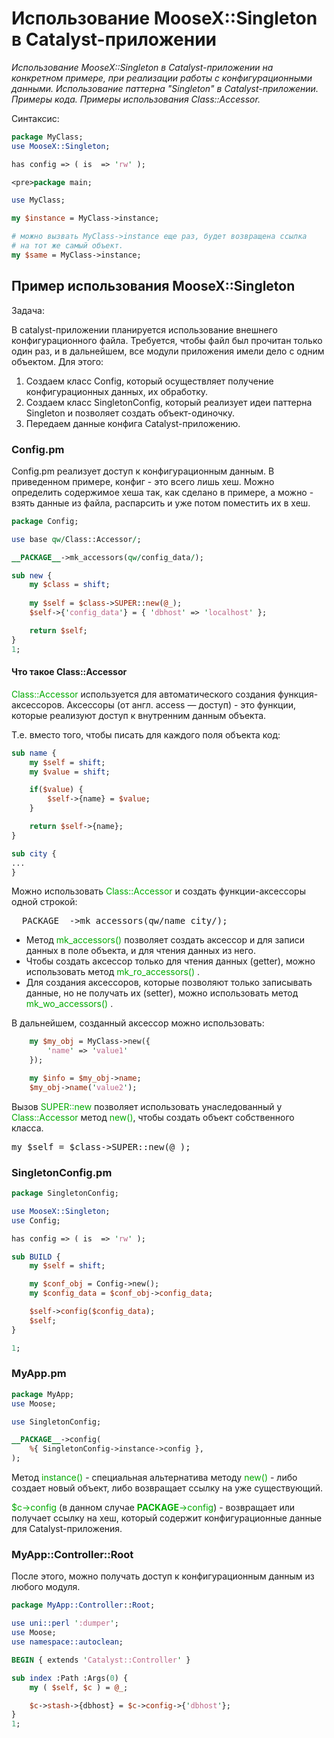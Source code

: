 ﻿# Использование MooseX::Singleton в Catalyst-приложении

*Использование MooseX::Singleton в Catalyst-приложении на конкретном примере, при реализации работы с конфигурационными данными. Использование паттерна "Singleton" в Catalyst-приложении. Примеры кода. Примеры использования Class::Accessor.*

Синтаксис:

```perl
package MyClass;
use MooseX::Singleton;

has config => ( is  => 'rw' );
```

```perl
<pre>package main;

use MyClass;

my $instance = MyClass->instance;

# можно вызвать MyClass->instance еще раз, будет возвращена ссылка 
# на тот же самый объект.
my $same = MyClass->instance;
```

## Пример использования MooseX::Singleton

Задача:

В catalyst-приложении планируется использование внешнего конфигурационного файла. Требуется,
чтобы файл был прочитан только один раз, и в дальнейшем, все модули приложения имели дело с одним
объектом. Для этого:

<ol>
<li>Создаем класс Config, который осуществляет получение конфигурационных данных, их обработку.</li>
<li>Создаем класс SingletonConfig, который реализует идеи паттерна Singleton и позволяет создать объект-одиночку.</li>
<li>Передаем данные конфига Catalyst-приложению.</li>
</ol>

### Config.pm

Config.pm реализует доступ к конфигурационным данным. В приведенном примере, конфиг - это всего лишь хеш. Можно определить содержимое хеша так, как сделано в примере, а можно - взять данные из файла, распарсить и уже потом поместить их в хеш.

```perl
package Config;

use base qw/Class::Accessor/;

__PACKAGE__->mk_accessors(qw/config_data/);

sub new {
    my $class = shift;
    
    my $self = $class->SUPER::new(@_);
    $self->{'config_data'} = { 'dbhost' => 'localhost' };

    return $self;
}
1;
```

#### Что такое Class::Accessor

<font color="#00aa00">Class::Accessor</font> используется для автоматического создания функция-аксессоров. Аксессоры (от англ. access — доступ) - это функции, которые реализуют доступ к внутренним данным объекта.

Т.е. вместо того, чтобы писать для каждого поля объекта код:

```perl
sub name {
    my $self = shift;
    my $value = shift;

    if($value) {
        $self->{name} = $value;
    }

    return $self->{name};
}

sub city {
...
}
```

Можно использовать <font color="#00aa00">Class::Accessor</font> и создать функции-аксессоры одной строкой:
<pre>__PACKAGE__->mk_accessors(qw/name city/);</pre>

<ul>
<li>Метод <font color="#00aa00">mk_accessors()</font> позволяет создать аксессор и для записи данных в поле объекта, и для чтения данных из него.</li>
<li>Чтобы создать аксессор только для чтения данных (getter), можно использовать метод <font color="#00aa00">mk_ro_accessors()</font> .</li>
<li>Для создания аксессоров, которые позволяют только записывать данные, но не получать их (setter), можно использовать метод <font color="#00aa00">mk_wo_accessors()</font> .</li>
</ul>

В дальнейшем, созданный аксессор можно использовать:

```perl
    my $my_obj = MyClass->new({
        'name' => 'value1'
    });

    my $info = $my_obj->name;
    $my_obj->name('value2');
```

Вызов <font color="#00aa00">SUPER::new</font> позволяет использовать унаследованный у <font color="#00aa00">Class::Accessor</font> метод <font color="#00aa00">new()</font>, чтобы создать объект собственного класса.
<pre>my $self = $class->SUPER::new(@_);</pre>

### SingletonConfig.pm

```perl
package SingletonConfig;

use MooseX::Singleton;
use Config;

has config => ( is  => 'rw' );

sub BUILD {
    my $self = shift;

    my $conf_obj = Config->new();
    my $config_data = $conf_obj->config_data;

    $self->config($config_data);
    $self;
}

1;
```

### MyApp.pm

```perl
package MyApp;
use Moose;

use SingletonConfig;

__PACKAGE__->config(
    %{ SingletonConfig->instance->config },
);
```

Метод <font color="#00aa00">instance()</font> - специальная альтернатива методу <font color="#00aa00">new()</font> - либо создает новый объект, либо возвращает ссылку на уже существующий.

<font color="#00aa00">$c-&gt;config</font> (в данном случае <font color="#00aa00">__PACKAGE__-&gt;config</font>) - возвращает или получает ссылку на хеш, который содержит конфигурационные данные для Catalyst-приложения.

### MyApp::Controller::Root

После этого, можно получать доступ к конфигурационным данным из любого модуля.

```perl
package MyApp::Controller::Root;

use uni::perl ':dumper';
use Moose;
use namespace::autoclean;

BEGIN { extends 'Catalyst::Controller' }

sub index :Path :Args(0) {
    my ( $self, $c ) = @_;

    $c->stash->{dbhost} = $c->config->{'dbhost'};
}
1;
```


